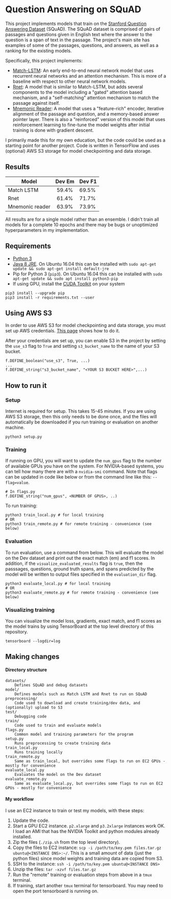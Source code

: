 Question Answering on SQuAD
===========================
This project implements models that train on the
[Stanford Question Answering Dataset](https://rajpurkar.github.io/SQuAD-explorer/)
(SQuAD). The SQuAD dataset is comprised of pairs of passages and questions
given in English text where the answer to the question is a span of text in the
passage. The project's main site has examples of some of the passages,
questions, and answers, as well as a ranking for the existing models.

Specifically, this project implements:
* [Match-LSTM](https://arxiv.org/abs/1608.07905): An early end-to-end neural
  network model that uses recurrent neural networks and an attention
  mechanism. This is more of a baseline with respect to other neural network
  models.
* [Rnet](aka.ms/rnet): A model that is similar to Match-LSTM, but adds several
  components to the model including a "gated" attention based mechanism, and
  a "self-matching" attention mechanism to match the passage against itself.
* [Mnemonic Reader](https://arxiv.org/abs/1705.02798): A model that uses a
  "feature-rich" encoder, iterative alignment of the passage and question,
  and a memory-based answer pointer layer. There is also a "reinforced" version
  of this model that uses reinforcement learning to fine-tune the model weights
  after initial training is done with gradient descent.

I primarily made this for my own education, but the code could be used as a
starting point for another project. Code is written in TensorFlow and uses
(optional) AWS S3 storage for model checkpointing and data storage.


Results
------------
|Model           | Dev Em            | Dev F1   |
| -------------- |:-----------------:| -------- |
|Match LSTM      | 59.4%             | 69.5%    |
|Rnet            | 61.4%             | 71.7%    |
|Mnemonic reader | 63.9%             | 73.9%    |

All results are for a single model rather than an ensemble.
I didn't train all models for a complete 10 epochs and there may be bugs or
unoptimized hyperparameters in my implementation.


Requirements
-------------
* [Python 3](https://www.python.org/downloads/)
* [Java 8 JRE](http://www.oracle.com/technetwork/java/javase/downloads/jre8-downloads-2133155.html).
  On Ubuntu 16.04 this can be installed with
  `sudo apt-get update && sudo apt-get install default-jre`
* Pip for Python 3 (`pip3`). On Ubuntu 16.04 this can be installed with
  `sudo apt-get update && sudo apt install python3-pip`
* If using GPU, install the
  [CUDA Toolkit](https://developer.nvidia.com/cuda-toolkit) on your system

```
pip3 install --upgrade pip
pip3 install -r requirements.txt --user
```

Using AWS S3
--------------
In order to use AWS S3 for model checkpointing and data storage, you must set
up AWS credentials.
[This page](http://docs.aws.amazon.com/cli/latest/userguide/cli-config-files.html)
shows how to do it.

After your credentials are set up, you can enable S3 in the project by setting
the `use_s3` flag to `True` and setting `s3_bucket_name` to the name of your
S3 bucket.

```
f.DEFINE_boolean("use_s3", True, ...)
...
f.DEFINE_string("s3_bucket_name", "<YOUR S3 BUCKET HERE>",...)
```

How to run it
-------------
### Setup
Internet is required for setup. This takes 15-45 minutes. If you are using AWS
S3 storage, then this only needs to be done once, and the files will
automatically be downloaded if you run training or evaluation on another
machine.

```
python3 setup.py
```

### Training
If running on GPU, you will want to update the `num_gpus` flag to the number of
available GPUs you have on the system. For NVIDIA-based systems, you can tell
how many there are with a `nvidia-smi` command. Note that flags can be
updated in code like below or from the command line like this: `--flag=value`.

```
# In flags.py
f.DEFINE_string("num_gpus", <NUMBER OF GPUS>, ..)
```

To run training:

```
python3 train_local.py # for local training
# OR
python3 train_remote.py # for remote training - convenience (see below)
```

### Evaluation
To run evaluation, use a command from below. This will evaluate the model
on the Dev dataset and print out the exact match (em) and f1 scores.
In addition, if the `visualize_evaluated_results` flag is `true`, then
the passsages, questions, ground truth spans, and spans predicted by the
model will be written to output files specified in the `evaluation_dir`
flag.

```
python3 evaluate_local.py # for local training
# OR
python3 evaluate_remote.py # for remote training - convenience (see below)
```

### Visualizing training
You can visualize the model loss, gradients, exact match, and f1 scores as the
model trains by using TensorBoard at the top level directory of this
repository.
```
tensorboard --logdir=log
```

Making changes
--------------

#### Directory structure

    datasets/
        Defines SQuAD and debug datasets
    model/
        Defines models such as Match LSTM and Rnet to run on SQuAD
    preprocessing/
        Code used to download and create training/dev data, and (optionally) upload to S3
    test/
        Debugging code
    train/
        Code used to train and evaluate models
    flags.py
        Common model and training parameters for the program
    setup.py
        Runs preprocessing to create training data
    train_local.py
        Runs training locally
    train_remote.py
        Same as train_local, but overrides some flags to run on EC2 GPUs - mostly for convenience
    evaluate_local.py
        Evaluates the model on the Dev dataset
    evaluate_remote.py
        Same as evaluate_local.py, but overrides some flags to run on EC2 GPUs - mostly for convenience

#### My workflow

I use an EC2 instance to train or test my models, with these steps:
1. Update the code.
2. Start a GPU EC2 instance. `p2.xlarge` and `p3.2xlarge` instances work OK.
   I load an AMI that has the NVIDIA Toolkit and python modules already
   installed.
3. Zip the files (`./zip.sh` from the top level directory).
4. Copy the files to EC2 instance:
   `scp -i /path/to/key.pem files.tar.gz ubuntu@<INSTANCE DNS>:~/`.
   This is a small amount of data (just the python files) since model weights
   and training data are copied from S3.
5. SSH to the instance: `ssh -i /path/to/key.pem ubuntu@<INSTANCE DNS>`
6. Unzip the files: `tar -xzvf files.tar.gz`
7. Run the "remote" training or evaluation steps from above in a `tmux`
   terminal.
8. If training, start another `tmux` terminal for tensorboard. You may need to
   open the port tensorboard is running on.
